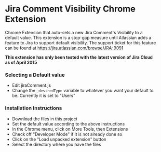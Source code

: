 # Jira Comment Visibility Chrome Extension
Chrome Extension that auto-sets a new Jira Comment's Visibility to a default value. This extension is a stop-gap measure until Atlassian adds a feature to Jira to support default visibility. The support ticket for this feature can be found at https://jira.atlassian.com/browse/JRA-9091

**This extension has only been tested with the latest version of Jira Cloud as of April 2015**

### Selecting a Default value
  * Edit jiraComment.js
  * Change the `_desiredType` variable to whatever you want your default to be. Currently it is set to "Users"
  
### Installation Instructions
  * Download the files in this project
  * Set the default value according to the above instructions
  * In the Chrome menu, click on More Tools, then Extensions
  * Check off "Developer Mode" if it is not already done so
  * Click on the "Load unpacked extension" button
  * Select the directory where you have the files